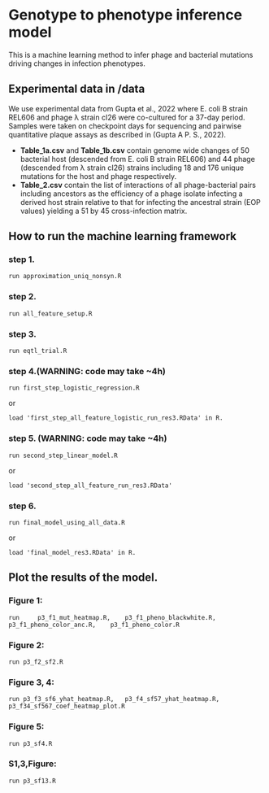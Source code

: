 # Genotype to phenotype inference model
This is a machine learning method to infer phage and bacterial mutations driving changes in infection phenotypes.

## Experimental data in /data
We use experimental data from Gupta et al., 2022 where E. coli B strain REL606 and phage λ strain cI26 were co-cultured for a 37-day period. Samples were taken on checkpoint days for sequencing and pairwise quantitative plaque assays as described in (Gupta A P. S., 2022).
<ul>
  <li> <b>Table_1a.csv</b> and <b>Table_1b.csv</b> contain genome wide changes of 50 bacterial host (descended from E. coli B strain REL606) and 44 phage (descended from λ strain cI26) strains including 18 and 176 unique mutations for the host and phage respectively.</li>
  <li> <b>Table_2.csv</b> contain the list of interactions of all phage-bacterial pairs including ancestors as the efficiency of a phage isolate infecting a derived host strain relative to that for infecting the ancestral strain (EOP values) yielding a 51 by 45 cross-infection matrix. </li>
</ul> 
 

## How to run the machine learning framework
### step 1. 
```
run approximation_uniq_nonsyn.R
```
### step 2. 
```
run all_feature_setup.R
```
### step 3.
```
run eqtl_trial.R
```
### step 4.(WARNING: code may take ~4h)
```
run first_step_logistic_regression.R
```
or 
```
load 'first_step_all_feature_logistic_run_res3.RData' in R. 
```
### step 5. (WARNING: code may take ~4h)
```
run second_step_linear_model.R
```
or
```
load 'second_step_all_feature_run_res3.RData'  
```
### step 6.
```
run final_model_using_all_data.R
```
or
```
load 'final_model_res3.RData' in R.
```
## Plot the results of the model.
### Figure 1: 
```
run 	p3_f1_mut_heatmap.R, 	p3_f1_pheno_blackwhite.R, 	p3_f1_pheno_color_anc.R, 	p3_f1_pheno_color.R 
```
### Figure 2:
```
run p3_f2_sf2.R 
```
### Figure 3, 4: 
```
run	p3_f3_sf6_yhat_heatmap.R, 	p3_f4_sf57_yhat_heatmap.R, p3_f34_sf567_coef_heatmap_plot.R
```
### Figure 5:
```
run p3_sf4.R
```
### S1,3,Figure:
```
run p3_sf13.R 
```
